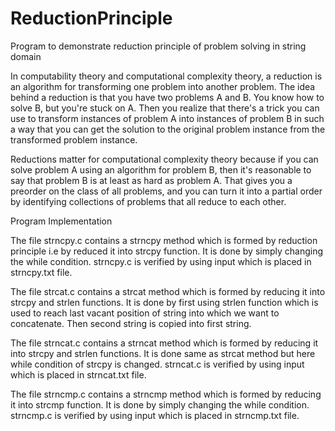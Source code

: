 # ReductionPrinciple
Program to demonstrate reduction principle of problem solving in string domain

In computability theory and computational complexity theory, a reduction is an algorithm for transforming one problem into another problem.
The idea behind a reduction is that you have two problems A and B.  You know how to solve B, but you're stuck on A.  Then you realize that there's a trick you can use to transform instances of problem A into instances of problem B in such a way that you can get the solution to the original problem instance from the transformed problem instance.

Reductions matter for computational complexity theory because if you can solve problem A using an algorithm for problem B, then it's reasonable to say that problem B is at least as hard as problem A.  That gives you a preorder on the class of all problems, and you can turn it into a partial order by identifying collections of problems that all reduce to each other.

Program Implementation

The file strncpy.c contains a strncpy method which is formed by reduction principle i.e by reduced it into strcpy function.
It is done by simply changing the while condition. 
strncpy.c is verified by using input which is placed in strncpy.txt file.

The file strcat.c contains a strcat method which is formed by reducing it into strcpy and strlen functions.
It is done by first using strlen function which is used to reach last vacant position of string into which we want to concatenate.
Then second string is copied into first string.

The file strncat.c contains a strncat method which is formed by reducing it into strcpy and strlen functions.
It is done same as strcat method but here while condition of strcpy is changed.
strncat.c is verified by using input which is placed in strncat.txt file.

The file strncmp.c contains a strncmp method which is formed by reducing it into strcmp function.
It is done by simply changing the while condition. 
strncmp.c is verified by using input which is placed in strncmp.txt file.

